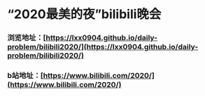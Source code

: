 # “2020最美的夜”bilibili晚会

### 浏览地址：[https://lxx0904.github.io/daily-problem/bilibili2020/](https://lxx0904.github.io/daily-problem/bilibili2020/)

### b站地址：[https://www.bilibili.com/2020/](https://www.bilibili.com/2020/)
